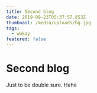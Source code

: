 ```yaml
---
title: Second blog
date: 2019-09-23T05:37:57.853Z
thumbnail: /media/uploads/bg.jpg
tags:
  - wokay
featured: false
---
```

# Second blog

Just to be double sure. Hehe
